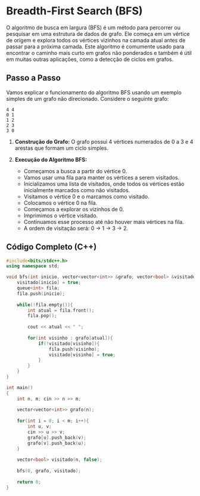 # Breadth-First Search (BFS)

O algoritmo de busca em largura (BFS) é um método para percorrer ou pesquisar em uma estrutura de dados de grafo. Ele começa em um vértice de origem e explora todos os vértices vizinhos na camada atual antes de passar para a próxima camada. Este algoritmo é comumente usado para encontrar o caminho mais curto em grafos não ponderados e também é útil em muitas outras aplicações, como a detecção de ciclos em grafos.

## Passo a Passo

Vamos explicar o funcionamento do algoritmo BFS usando um exemplo simples de um grafo não direcionado. Considere o seguinte grafo:

```
4 4
0 1
1 2
2 3
3 0
```

1. **Construção do Grafo:** O grafo possui 4 vértices numerados de 0 a 3 e 4 arestas que formam um ciclo simples.

2. **Execução do Algoritmo BFS:**

    - Começamos a busca a partir do vértice 0.
    - Vamos usar uma fila para manter os vértices a serem visitados.
    - Inicializamos uma lista de visitados, onde todos os vértices estão inicialmente marcados como não visitados.
    - Visitamos o vértice 0 e o marcamos como visitado.
    - Colocamos o vértice 0 na fila.
    - Começamos a explorar os vizinhos de 0.
    - Imprimimos o vértice visitado.
    - Continuamos esse processo até não houver mais vértices na fila.
    - A ordem de visitação será: 0 -> 1 -> 3 -> 2.

## Código Completo (C++)

```cpp
#include<bits/stdc++.h>
using namespace std;

void bfs(int inicio, vector<vector<int>> &grafo, vector<bool> &visitado){
    visitado[inicio] = true;
    queue<int> fila;
    fila.push(inicio);
    
    while(!fila.empty()){
        int atual = fila.front();
        fila.pop();
        
        cout << atual << " ";
        
        for(int visinho : grafo[atual]){
            if(!visitado[visinho]){
                fila.push(visinho);
                visitado[visinho] = true;
            }
        }
    }
}

int main()
{
    int n, m; cin >> n >> m;
    
    vector<vector<int>> grafo(n);
    
    for(int i = 0; i < m; i++){
        int u, v;
        cin >> u >> v;
        grafo[u].push_back(v);
        grafo[v].push_back(u);
    }
    
    vector<bool> visitado(n, false);
    
    bfs(0, grafo, visitado);
    
    return 0;
}
```
